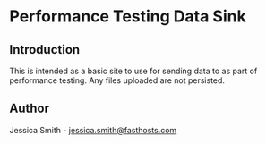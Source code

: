# Performance Testing Data Sink

## Introduction

This is intended as a basic site to use for sending data to as part of
performance testing. Any files uploaded are not persisted.

## Author

Jessica Smith - <jessica.smith@fasthosts.com>